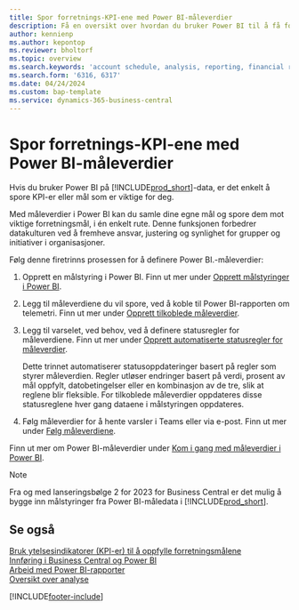 ```yaml
---
title: Spor forretnings-KPI-ene med Power BI-måleverdier
description: Få en oversikt over hvordan du bruker Power BI til å få forretningsanalyse og KPI-er fra Business Central-data.
author: kennienp
ms.author: kepontop
ms.reviewer: bholtorf
ms.topic: overview
ms.search.keywords: 'account schedule, analysis, reporting, financial report, business intelligence, KPI'
ms.search.form: '6316, 6317'
ms.date: 04/24/2024
ms.custom: bap-template
ms.service: dynamics-365-business-central
---
```


# <a name="track-your-business-kpis-with-power-bi-metrics"></a>Spor forretnings-KPI-ene med Power BI-måleverdier

Hvis du bruker Power BI på [!INCLUDE[prod_short](includes/prod_short.md)]-data, er det enkelt å spore KPI-er eller mål som er viktige for deg.

Med måleverdier i Power BI kan du samle dine egne mål og spore dem mot viktige forretningsmål, i én enkelt rute. Denne funksjonen forbedrer datakulturen ved å fremheve ansvar, justering og synlighet for grupper og initiativer i organisasjoner.

Følg denne firetrinns prosessen for å definere Power BI.-måleverdier:

1. Opprett en målstyring i Power BI. Finn ut mer under [Opprett målstyringer i Power BI](/power-bi/create-reports/service-goals-create).  
2. Legg til måleverdiene du vil spore, ved å koble til Power BI-rapporten om telemetri. Finn ut mer under [Opprett tilkoblede måleverdier](/power-bi/create-reports/service-goals-create-connected).  
3. Legg til varselet, ved behov, ved å definere statusregler for måleverdiene. Finn ut mer under [Opprett automatiserte statusregler for måleverdier](/power-bi/create-reports/service-metrics-status-rules).  

    Dette trinnet automatiserer statusoppdateringer basert på regler som styrer måleverdien. Regler utløser endringer basert på verdi, prosent av mål oppfylt, datobetingelser eller en kombinasjon av de tre, slik at reglene blir fleksible. For tilkoblede måleverdier oppdateres disse statusreglene hver gang dataene i målstyringen oppdateres.
4. Følg måleverdier for å hente varsler i Teams eller via e-post. Finn ut mer under [Følg måleverdiene](/power-bi/create-reports/service-metrics-follow).  

Finn ut mer om Power BI-måleverdier under [Kom i gang med måleverdier i Power BI](/power-bi/create-reports/service-goals-introduction).

> [!NOTE]
> Fra og med lanseringsbølge 2 for 2023 for Business Central er det mulig å bygge inn målstyringer fra Power BI-måledata i [!INCLUDE[prod_short](includes/prod_short.md)].

## <a name="see-also"></a>Se også

[Bruk ytelsesindikatorer (KPI-er) til å oppfylle forretningsmålene](analytics-about-kpis.md)  
[Innføring i Business Central og Power BI](admin-powerbi.md)  
[Arbeid med Power BI-rapporter](across-working-with-powerbi.md)  
[Oversikt over analyse](reports-bi-reporting.md)  

[!INCLUDE[footer-include](includes/footer-banner.md)]
